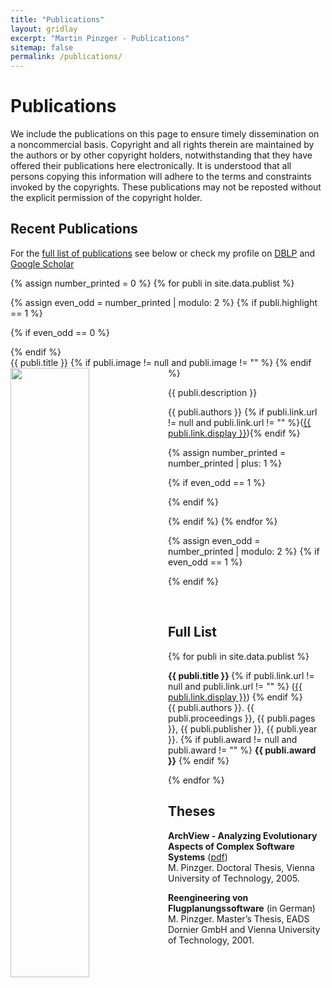 ```yaml
---
title: "Publications"
layout: gridlay
excerpt: "Martin Pinzger - Publications"
sitemap: false
permalink: /publications/
---
```



# Publications

We include the publications on this page to ensure timely dissemination on a noncommercial basis. Copyright and all rights therein are maintained by the authors or by other copyright holders, notwithstanding that they have offered their publications here electronically. It is understood that all persons copying this information will adhere to the terms and constraints invoked by the copyrights. These publications may not be reposted without the explicit permission of the copyright holder.

## Recent Publications
For the [full list of publications](#full-list) see below or check my profile on [DBLP](http://dblp.uni-trier.de/pers/hd/p/Pinzger_0001:Martin) and [Google Scholar](http://scholar.google.com/citations?user=MTZ0l60AAAAJ&hl=en)

{% assign number_printed = 0 %}
{% for publi in site.data.publist %}

{% assign even_odd = number_printed | modulo: 2 %}
{% if publi.highlight == 1 %}

{% if even_odd == 0 %}
<div class="row">
{% endif %}

<div class="col-sm-6 clearfix">
 <div class="well">
  <pubtit>{{ publi.title }}</pubtit>
  {% if publi.image != null and publi.image != "" %} <img src="{{ site.url }}{{ site.baseurl }}/images/pubpics/{{ publi.image }}" class="img-responsive" width="50%" style="float: left" /> {% endif %}
  <p>{{ publi.description }}</p>
  <p>{{ publi.authors }} {% if publi.link.url != null and publi.link.url != "" %}(<a href="{{ publi.link.url }}">{{ publi.link.display }}</a>){% endif %}</p>
 </div>
</div>

{% assign number_printed = number_printed | plus: 1 %}

{% if even_odd == 1 %}
</div>
{% endif %}

{% endif %}
{% endfor %}

{% assign even_odd = number_printed | modulo: 2 %}
{% if even_odd == 1 %}
</div>
{% endif %}

<p> &nbsp; </p>


## Full List ##

{% for publi in site.data.publist %}

  <strong>{{ publi.title }} </strong> {% if  publi.link.url != null and publi.link.url != "" %} (<a href="{{ publi.link.url }}">{{ publi.link.display }}</a>) {% endif %} <br /> 
  {{ publi.authors }}. {{ publi.proceedings }}, {{ publi.pages }}, {{ publi.publisher }}, {{ publi.year }}. {% if publi.award != null and publi.award != "" %} <strong>{{ publi.award }}</strong> {% endif %}


{% endfor %}

## Theses
<strong>ArchView - Analyzing Evolutionary Aspects of Complex Software Systems</strong> (<a href="../papers/Pinzger2005-phdthesis.pdf">pdf</a>) <br />
M. Pinzger. Doctoral Thesis, Vienna University of Technology, 2005.

<strong>Reengineering von Flugplanungssoftware</strong> (in German) <br />
M. Pinzger. Master’s Thesis, EADS Dornier GmbH and Vienna University of Technology, 2001.
